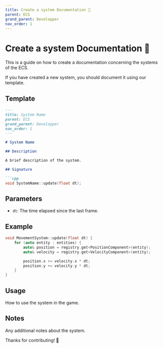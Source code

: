 ```yaml
---
title: Create a system Documentation 🧩
parent: ECS
grand_parent: Developper
nav_order: 1
---
```


# Create a system Documentation 🧩

This is a guide on how to create a documentation concerning the systems of the ECS.

If you have created a new system, you should document it using our template.

## Template

```markdown
---
title: System Name
parent: ECS
grand_parent: Developper
nav_order: 1
---

# System Name

## Description

A brief description of the system.

## Signature

```cpp
void SystemName::update(float dt);
```

## Parameters

- `dt`: The time elapsed since the last frame.

## Example

```cpp
void MovementSystem::update(float dt) {
    for (auto entity : entities) {
        auto& position = registry.get<PositionComponent>(entity);
        auto& velocity = registry.get<VelocityComponent>(entity);

        position.x += velocity.x * dt;
        position.y += velocity.y * dt;
    }
}
```

## Usage

How to use the system in the game.

## Notes

Any additional notes about the system.

Thanks for contributing! 🎉